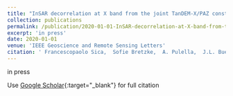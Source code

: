 ```yaml
---
title: "InSAR decorrelation at X band from the joint TanDEM-X/PAZ constellation"
collection: publications
permalink: /publication/2020-01-01-InSAR-decorrelation-at-X-band-from-the-joint-TanDEM-XPAZ-constellation
excerpt: 'in press'
date: 2020-01-01
venue: 'IEEE Geoscience and Remote Sensing Letters'
citation: ' Francescopaolo Sica,  Sofie Bretzke,  A. Pulella,  J.L. Bueso-Bello,  M. Martone,  P. Prats-Iraola,  M.J. Gonzalez-Bonilla,  Michael Schmitt,  P. Rizzoli, &quot;InSAR decorrelation at X band from the joint TanDEM-X/PAZ constellation.&quot; IEEE Geoscience and Remote Sensing Letters, 2020.'
---
```

in press

Use [Google Scholar](https://scholar.google.com/scholar?q=InSAR+decorrelation+at+X+band+from+the+joint+TanDEM+X/PAZ+constellation){:target="_blank"} for full citation